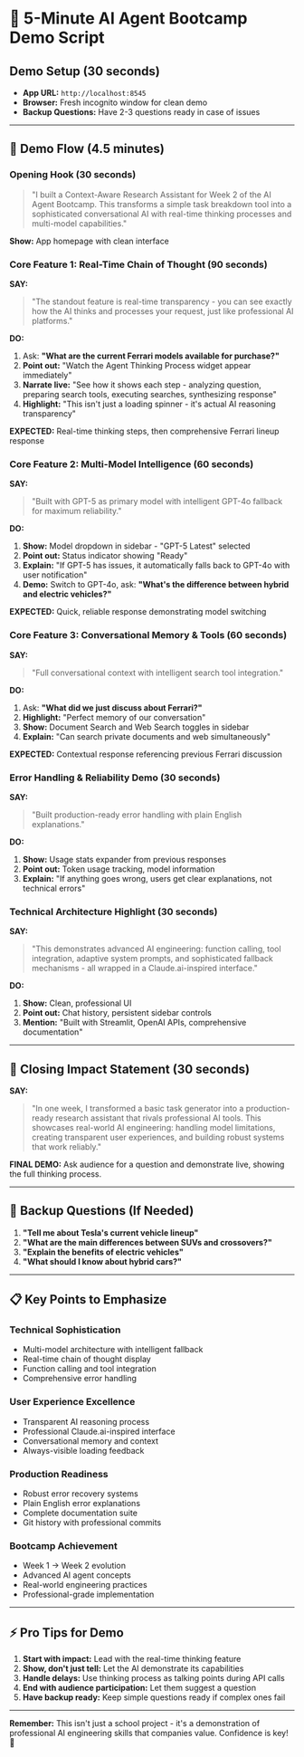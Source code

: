 # 🎯 5-Minute AI Agent Bootcamp Demo Script

## Demo Setup (30 seconds)
- **App URL:** `http://localhost:8545`
- **Browser:** Fresh incognito window for clean demo
- **Backup Questions:** Have 2-3 questions ready in case of issues

---

## 🚀 Demo Flow (4.5 minutes)

### **Opening Hook (30 seconds)**
> "I built a Context-Aware Research Assistant for Week 2 of the AI Agent Bootcamp. This transforms a simple task breakdown tool into a sophisticated conversational AI with real-time thinking processes and multi-model capabilities."

**Show:** App homepage with clean interface

### **Core Feature 1: Real-Time Chain of Thought (90 seconds)**

**SAY:**
> "The standout feature is real-time transparency - you can see exactly how the AI thinks and processes your request, just like professional AI platforms."

**DO:**
1. Ask: **"What are the current Ferrari models available for purchase?"**
2. **Point out:** "Watch the Agent Thinking Process widget appear immediately"
3. **Narrate live:** "See how it shows each step - analyzing question, preparing search tools, executing searches, synthesizing response"
4. **Highlight:** "This isn't just a loading spinner - it's actual AI reasoning transparency"

**EXPECTED:** Real-time thinking steps, then comprehensive Ferrari lineup response

### **Core Feature 2: Multi-Model Intelligence (60 seconds)**

**SAY:**
> "Built with GPT-5 as primary model with intelligent GPT-4o fallback for maximum reliability."

**DO:**
1. **Show:** Model dropdown in sidebar - "GPT-5 Latest" selected
2. **Point out:** Status indicator showing "Ready"
3. **Explain:** "If GPT-5 has issues, it automatically falls back to GPT-4o with user notification"
4. **Demo:** Switch to GPT-4o, ask: **"What's the difference between hybrid and electric vehicles?"**

**EXPECTED:** Quick, reliable response demonstrating model switching

### **Core Feature 3: Conversational Memory & Tools (60 seconds)**

**SAY:**
> "Full conversational context with intelligent search tool integration."

**DO:**
1. Ask: **"What did we just discuss about Ferrari?"**
2. **Highlight:** "Perfect memory of our conversation"
3. **Show:** Document Search and Web Search toggles in sidebar
4. **Explain:** "Can search private documents and web simultaneously"

**EXPECTED:** Contextual response referencing previous Ferrari discussion

### **Error Handling & Reliability Demo (30 seconds)**

**SAY:**
> "Built production-ready error handling with plain English explanations."

**DO:**
1. **Show:** Usage stats expander from previous responses
2. **Point out:** Token usage tracking, model information
3. **Explain:** "If anything goes wrong, users get clear explanations, not technical errors"

### **Technical Architecture Highlight (30 seconds)**

**SAY:**
> "This demonstrates advanced AI engineering: function calling, tool integration, adaptive system prompts, and sophisticated fallback mechanisms - all wrapped in a Claude.ai-inspired interface."

**DO:**
1. **Show:** Clean, professional UI
2. **Point out:** Chat history, persistent sidebar controls
3. **Mention:** "Built with Streamlit, OpenAI APIs, comprehensive documentation"

---

## 🎯 Closing Impact Statement (30 seconds)

**SAY:**
> "In one week, I transformed a basic task generator into a production-ready research assistant that rivals professional AI tools. This showcases real-world AI engineering: handling model limitations, creating transparent user experiences, and building robust systems that work reliably."

**FINAL DEMO:**
Ask audience for a question and demonstrate live, showing the full thinking process.

---

## 🛟 Backup Questions (If Needed)
1. **"Tell me about Tesla's current vehicle lineup"**
2. **"What are the main differences between SUVs and crossovers?"**
3. **"Explain the benefits of electric vehicles"**
4. **"What should I know about hybrid cars?"**

---

## 📋 Key Points to Emphasize

### **Technical Sophistication**
- Multi-model architecture with intelligent fallback
- Real-time chain of thought display
- Function calling and tool integration
- Comprehensive error handling

### **User Experience Excellence**
- Transparent AI reasoning process
- Professional Claude.ai-inspired interface
- Conversational memory and context
- Always-visible loading feedback

### **Production Readiness**
- Robust error recovery systems
- Plain English error explanations
- Complete documentation suite
- Git history with professional commits

### **Bootcamp Achievement**
- Week 1 → Week 2 evolution
- Advanced AI agent concepts
- Real-world engineering practices
- Professional-grade implementation

---

## ⚡ Pro Tips for Demo

1. **Start with impact:** Lead with the real-time thinking feature
2. **Show, don't just tell:** Let the AI demonstrate its capabilities
3. **Handle delays:** Use thinking process as talking points during API calls
4. **End with audience participation:** Let them suggest a question
5. **Have backup ready:** Keep simple questions ready if complex ones fail

---

**Remember:** This isn't just a school project - it's a demonstration of professional AI engineering skills that companies value. Confidence is key! 🚀